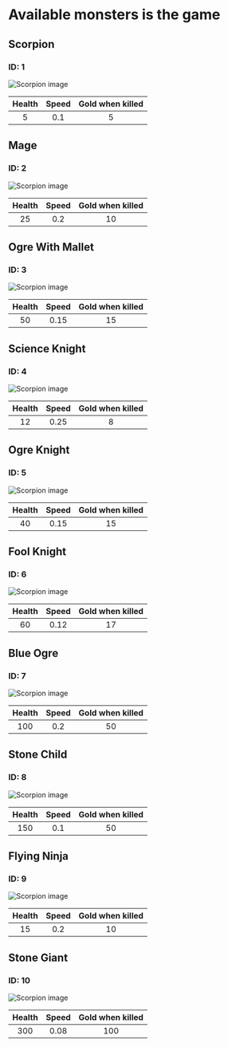 # Available monsters is the game

## Scorpion

### ID: 1

![Scorpion image](images/enemies/1/die-0.png)

Health | Speed | Gold when killed
:---: | :---: | :---:
5 | 0.1 | 5

## Mage

### ID: 2

![Scorpion image](images/enemies/2/die-0.png)

Health | Speed | Gold when killed
:---: | :---: | :---:
25 | 0.2 | 10

## Ogre With Mallet

### ID: 3

![Scorpion image](images/enemies/3/die-0.png)

Health | Speed | Gold when killed
:---: | :---: | :---:
50 | 0.15 | 15

## Science Knight

### ID: 4

![Scorpion image](images/enemies/4/die-0.png)

Health | Speed | Gold when killed
:---: | :---: | :---:
12 | 0.25 | 8

## Ogre Knight

### ID: 5

![Scorpion image](images/enemies/5/die-0.png)

Health | Speed | Gold when killed
:---: | :---: | :---:
40 | 0.15 | 15

## Fool Knight

### ID: 6

![Scorpion image](images/enemies/6/die-0.png)

Health | Speed | Gold when killed
:---: | :---: | :---:
60 | 0.12 | 17

## Blue Ogre

### ID: 7

![Scorpion image](images/enemies/7/die-0.png)

Health | Speed | Gold when killed
:---: | :---: | :---:
100 | 0.2 | 50

## Stone Child

### ID: 8

![Scorpion image](images/enemies/8/die-0.png)

Health | Speed | Gold when killed
:---: | :---: | :---:
150 | 0.1 | 50

## Flying Ninja

### ID: 9

![Scorpion image](images/enemies/9/die-0.png)

Health | Speed | Gold when killed
:---: | :---: | :---:
15 | 0.2 | 10

## Stone Giant

### ID: 10

![Scorpion image](images/enemies/10/die-0.png)

Health | Speed | Gold when killed
:---: | :---: | :---:
300 | 0.08 | 100


